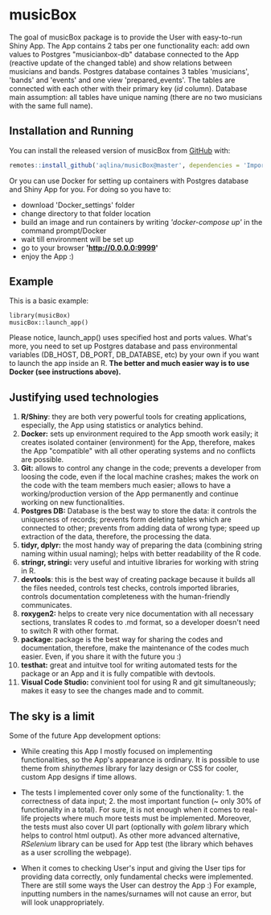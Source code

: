 
# musicBox

<!-- badges: start -->
<!-- badges: end -->

The goal of musicBox package is to provide the User with easy-to-run Shiny App. The App contains 2 tabs per one functionality each: add own values to Postgres "musicianbox-db" database connected to the App (reactive update of the changed table) and show relations between musicians and bands. Postgres database containes 3 tables 'musicians', 'bands' and 'events' and one view 'prepared_events'. The tables are connected with each other with their primary key (*id* column). Database main assumption: all tables have unique naming (there are no two musicians with the same full name).

## Installation and Running

You can install the released version of musicBox from [GitHub](https://github.com/) with:

``` r
remotes::install_github('aqlina/musicBox@master', dependencies = 'Imports')

```

Or you can use Docker for setting up containers with Postgres database and Shiny App for you.
For doing so you have to:
- download 'Docker_settings' folder
- change directory to that folder location
- build an image and run containers by writing *'docker-compose up'* in the command prompt/Docker
- wait till environment will be set up
- go to your browser **'http://0.0.0.0:9999'**
- enjoy the App :)

## Example

This is a basic example:

```{r example}
library(musicBox)
musicBox::launch_app()
```
Please notice, launch_app() uses specified host and ports values. What's more, you need to set up Postgres database and pass environmental variables (DB_HOST, DB_PORT, DB_DATABSE, etc) by your own if you want to launch the app inside an R. 
**The better and much easier way is to use Docker (see instructions above).**

## Justifying used technologies

1. **R/Shiny**: they are both very powerful tools for creating applications, especially, the App using statistics or analytics behind.
2. **Docker:**  sets up environment required to the App smooth work easily; it creates isolated container (environment) for the App, therefore, makes the App "compatible" with all other operating systems and no conflicts are possible.
3. **Git:** allows to control any change in the code; prevents a developer from loosing the code, even if the local machine crashes; makes the work on the code with the team members much easier; allows to have a working/production version of the App permanently and continue working on new functionalities.
4. **Postgres DB:** Database is the best way to store the data: it controls the uniqueness of records; prevents form deleting tables which are connected to other; prevents from adding data of wrong type; speed up extraction of the data, therefore, the processing the data.
5. **tidyr, dplyr:** the most handy way of preparing the data (combining string naming within usual naming); helps with better readability of the R code.
6. **stringr, stringi:** very useful and intuitive libraries for working with string in R.
7. **devtools**: this is the best way of creating package because it builds all the files needed, controls test checks, controls imported libraries, controls documentation completeness with the human-friendly communicates.
8. **roxygen2:** helps to create very nice documentation with all necessary sections, translates R codes to .md format, so a developer doesn't need to switch R with other format.
9. **package:** package is the best way for sharing the codes and documentation, therefore, make the maintenance of the codes much easier. Even, if you share it with the future you :)
10. **testhat:** great and intuitve tool for writing automated tests for the package or an App and it is fully compatible with devtools.
11. **Visual Code Studio:** convinient tool for using R and git simultaneously; makes it easy to see the changes made and to commit.


## The sky is a limit

Some of the future App development options:

- While creating this App I mostly focused on implementing functionalities, so the App's appearance is ordinary. It is possible to use theme from *shinythemes* library for lazy design or CSS for cooler, custom App designs if time allows.

- The tests I implemented cover only some of the functionality: 1. the correctness of data input; 2. the most important function (~ only 30% of functionality in a total). For sure, it is not enough when it comes to real-life projects where much more tests must be implemented. Moreover, the tests must also cover UI part (optionally with *golem* library which helps to control html output). As other more advanced alternative, *RSelenium* library can be used for App test (the library which behaves as a user scrolling the webpage).

- When it comes to checking User's input and giving the User tips for providing data correctly, only fundamental checks were implemented. There are still some ways the User can destroy the App :) For example, inputting numbers in the names/surnames will not cause an error, but will look unappropriately.
